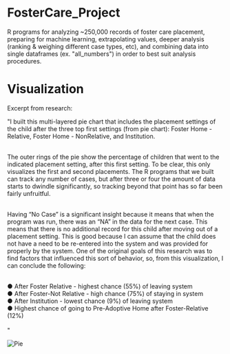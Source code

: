 # FosterCare_Project
R programs for analyzing ~250,000 records of foster care placement, preparing for machine learning, extrapolating values, deeper analysis (ranking & weighing different case types, etc), and combining data into single dataframes (ex. "all_numbers") in order to best suit analysis procedures.

# Visualization
Excerpt from research: </br>

"I built this multi-layered pie chart that includes the placement settings of the child after the three top first settings
(from pie chart): Foster Home - Relative, Foster Home - NonRelative, and Institution.</br></br>

The outer rings of the pie show the percentage of children that went to the indicated placement setting, after this first setting. To be clear, this only visualizes the first and second placements. The R programs that we built can track any number of cases, but after three or four the amount of data starts to dwindle significantly, so tracking beyond that point has so far been fairly unfruitful.  </br></br>

Having “No Case” is a significant insight because it means that when the program was run, there was an “NA” in the data for the next case. This means that there is no additional record for this child after moving out of a placement setting. This is good because I can assume that the child does not have a need to be re-entered into the system and was provided for properly by the system. One of the original goals of this research was to find factors that influenced this sort of behavior, so, from this visualization, I can conclude the following:</br></br>

● After Foster Relative - highest chance (55%) of leaving system</br>
● After Foster-Not Relative - high chance (75%) of staying in system</br>
● After Institution - lowest chance (9%) of leaving system</br>
● Highest chance of going to Pre-Adoptive Home after Foster-Relative (12%)</br>
</br>
"


![Pie](https://raw.githubusercontent.com/mathemacode/FosterCare_Project/master/Pie.PNG)

